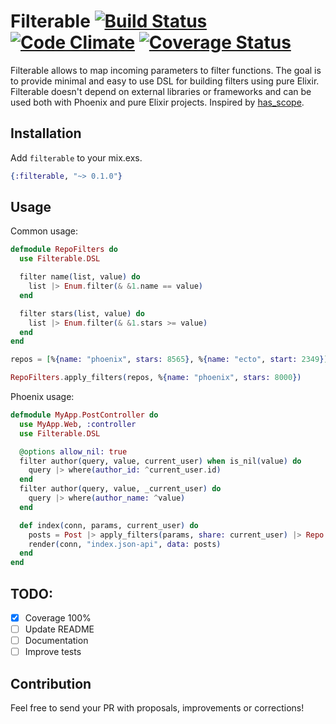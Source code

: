 # Filterable [![Build Status](https://travis-ci.org/omohokcoj/filterable.svg?branch=master)](https://travis-ci.org/omohokcoj/filterable) [![Code Climate](https://codeclimate.com/github/omohokcoj/filterable/badges/gpa.svg)](https://codeclimate.com/github/omohokcoj/filterable) [![Coverage Status](https://coveralls.io/repos/github/omohokcoj/filterable/badge.svg?branch=master)](https://coveralls.io/github/omohokcoj/filterable?branch=master)

Filterable allows to map incoming parameters to filter functions.
The goal is to provide minimal and easy to use DSL for building filters using pure Elixir.
Filterable doesn't depend on external libraries or frameworks and can be used both with Phoenix and pure Elixir projects.
Inspired by [has_scope](https://github.com/plataformatec/has_scope).

## Installation

Add `filterable` to your mix.exs.

```elixir
{:filterable, "~> 0.1.0"}
```

## Usage

Common usage:

```elixir
defmodule RepoFilters do
  use Filterable.DSL

  filter name(list, value) do
    list |> Enum.filter(& &1.name == value)
  end

  filter stars(list, value) do
    list |> Enum.filter(& &1.stars >= value)
  end
end

repos = [%{name: "phoenix", stars: 8565}, %{name: "ecto", start: 2349}]

RepoFilters.apply_filters(repos, %{name: "phoenix", stars: 8000})
```

Phoenix usage:

```elixir
defmodule MyApp.PostController do
  use MyApp.Web, :controller
  use Filterable.DSL

  @options allow_nil: true
  filter author(query, value, current_user) when is_nil(value) do
    query |> where(author_id: ^current_user.id)
  end
  filter author(query, value, _current_user) do
    query |> where(author_name: ^value)
  end

  def index(conn, params, current_user) do
    posts = Post |> apply_filters(params, share: current_user) |> Repo.all
    render(conn, "index.json-api", data: posts)
  end
end
```

## TODO:

- [X] Coverage 100%
- [ ] Update README
- [ ] Documentation
- [ ] Improve tests

## Contribution

Feel free to send your PR with proposals, improvements or corrections!
